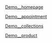 [Demo__homepage](https://YuliiaKosenchuk.github.io/bridal_haven/)

[Demo__appointment](https://YuliiaKosenchuk.github.io/bridal_haven/appointment.html)

[Demo__collections](https://YuliiaKosenchuk.github.io/bridal_haven/collections.html)

[Demo__product](https://YuliiaKosenchuk.github.io/bridal_haven/product.html)
